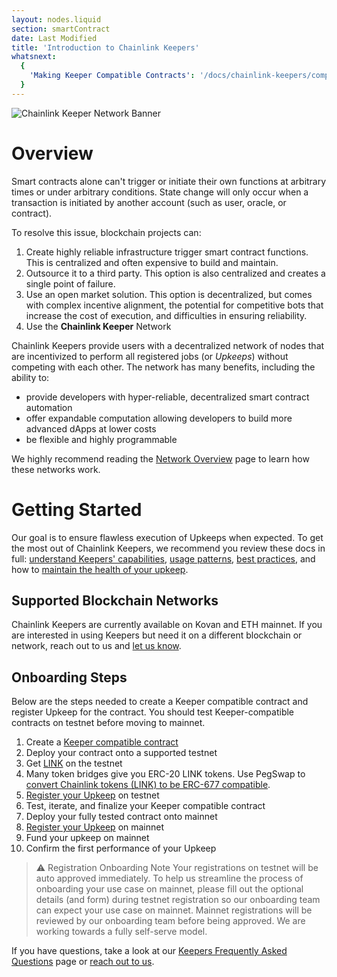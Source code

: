 ```yaml
---
layout: nodes.liquid
section: smartContract
date: Last Modified
title: 'Introduction to Chainlink Keepers'
whatsnext:
  {
    'Making Keeper Compatible Contracts': '/docs/chainlink-keepers/compatible-contracts/',
  }
---
```

![Chainlink Keeper Network Banner](/images/contract-devs/generic-banner.png)

# Overview

Smart contracts alone can't trigger or initiate their own functions at arbitrary times or under arbitrary conditions. State change will only occur when a transaction is initiated by another account (such as user, oracle, or contract).

To resolve this issue, blockchain projects can:

1. Create highly reliable infrastructure trigger smart contract functions. This is centralized and often expensive to build and maintain.
2. Outsource it to a third party. This option is also centralized and creates a single point of failure.
3. Use an open market solution. This option is decentralized, but comes with complex incentive alignment, the potential for competitive bots that increase the cost of execution, and difficulties in ensuring reliability.
4. Use the **Chainlink Keeper** Network


Chainlink Keepers provide users with a decentralized network of nodes that are incentivized to perform all registered jobs (or *Upkeeps*) without competing with each other. The network has many benefits, including the ability to:

- provide developers with hyper-reliable, decentralized smart contract automation
- offer expandable computation allowing developers to build more advanced dApps at lower costs
- be flexible and highly programmable

We highly recommend reading the [Network Overview](../overview) page to learn how these networks work.

# Getting Started

Our goal is to ensure flawless execution of Upkeeps when expected. To get the most out of Chainlink Keepers, we recommend you review these docs in full: [understand Keepers' capabilities](../overview), [usage patterns](../best-practices), [best practices](../best-practices), and how to [maintain the health of your upkeep](../register-upkeep).

## Supported Blockchain Networks

Chainlink Keepers are currently available on Kovan and ETH mainnet. If you are interested in using Keepers but need it on a different blockchain or network, reach out to us and [let us know](https://forms.gle/WadxnzzjHPtta5Zd9).

## Onboarding Steps

Below are the steps needed to create a Keeper compatible contract and register Upkeep for the contract. You should test Keeper-compatible contracts on testnet before moving to mainnet. 

1. Create a [Keeper compatible contract](../compatible-contracts/)
2. Deploy your contract onto a supported testnet
3. Get [LINK](../../link-token-contracts/#kovan) on the testnet
4. Many token bridges give you ERC-20 LINK tokens. Use PegSwap to [convert Chainlink tokens (LINK) to be ERC-677 compatible](https://pegswap.chain.link/).
5. [Register your Upkeep](../register-upkeep/) on testnet
6. Test, iterate, and finalize your Keeper compatible contract
7. Deploy your fully tested contract onto mainnet
8. [Register your Upkeep](../register-upkeep/) on mainnet
9. Fund your upkeep on mainnet
10. Confirm the first performance of your Upkeep

> ⚠️ Registration Onboarding Note
> Your registrations on testnet will be auto approved immediately. To help us streamline the process of onboarding your use case on mainnet, please fill out the optional details (and form) during testnet registration so our onboarding team can expect your use case on mainnet. Mainnet registrations will be reviewed by our onboarding team before being approved. We are working towards a fully self-serve model.

If you have questions, take a look at our [Keepers Frequently Asked Questions](../faqs/) page or [reach out to us](https://forms.gle/WadxnzzjHPtta5Zd9).
